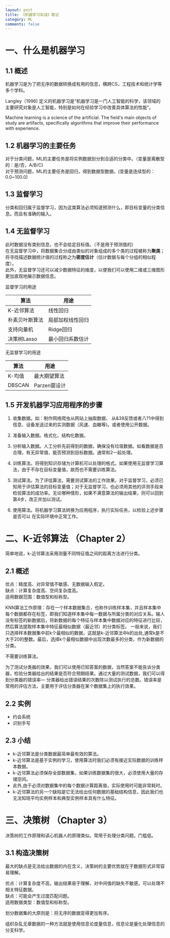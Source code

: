 ```yaml
---
layout: post
title: 《机器学习实战》笔记
category: ML
comments: false
---
```


# 一、什么是机器学习

## 1.1 概述
机器学习是为了把无序的数据转换成有用的信息，横跨CS，工程技术和统计学等多个学科。

Langley（1996) 定义的机器学习是“机器学习是一门人工智能的科学，该领域的主要研究对象是人工智能，特别是如何在经验学习中改善具体算法的性能”。

Machine learning is a science of the artificial. The field's main objects of study are artifacts, specifically algorithms that improve their performance with experience.

## 1.2 机器学习的主要任务
对于分类问题，ML的主要任务是将实例数据划分到合适的分类中。（变量是离散型的：是/否，A/B/C)  
对于预测问题，ML的主要任务是回归，得到数据型数据。(变量是连续型的：0.0~100.0)

## 1.3 监督学习
分类和回归属于监督学习，因为这类算法必须知道预测什么，即目标变量的分类信息。而且有准确的输入。

## 1.4 无监督学习
此时数据没有类别信息，也不会给定目标值。（不是用于预测值的）  
在无监督学习中，将数据集合分成由类似的对象组成的多个类的过程被称为**聚类**；将寻找描述数据统计值的过程称之为**密度估计**（估计数据与每个分组的相似程
度）。  
此外，无监督学习还可以减少数据特征的维度，以便我们可以使用二维或三维图形更加直观地展示数据信息。

监督学习的用途 

算法| 用途
-----|------
K-近邻算法		|线性回归
朴素贝叶斯算法	|局部加权线性回归
支持向量机		|Ridge回归
决策树Lasso		|最小回归系数估计


无监督学习的用途

算法| 用途
-----|------
K-均值			|最大期望算法
DBSCAN			|Parzen窗设计

## 1.5 开发机器学习应用程序的步骤
1. 收集数据。如：制作网络爬虫从网站上抽取数据、
从&38反馈或者八?1中得到信息、设备发送过来的实测数据（风速、血糖等)。或者使用公开数据。

2. 准备输入数据。格式化、结构化数据。

3. 分析输入数据。人工分析先前得到的数据，确保没有垃圾数据。如看数据是否合理，有无异常值，能否预测到目标数据。通常和2一起处理。

4. 训练算法。将得到知识存储为计算机可以处理的格式。如果使用无监督学习算法，由于不存在目标变量值，故而也不需要训练算法。

5. 测试算法。为了评估算法，需要测试算法的工作效果。对于监督学习，必须已知用于评估算法的目标变量值；对于无监督学习，也必须用其他的评测手段来检验算法的成功率。无论哪种情形，如果不满意算法的输出结果，则可以回到第4步，改正并加以测试。

6. 使用算法。将机器学习算法转换为应用程序，执行实际任务，以检验上述步骤是否可以
在实际环境中正常工作。

# 二、K-近邻算法 （Chapter 2）
简单地说，k-近邻算法采用测量不同特征值之间的距离方法进行分类。


## 2.1 概述
优点：精度高、对异常值不敏感、无数据输入假定。  
缺点：计算复杂度高、空间复杂度高。  
适用数据范围：数值型和标称型。

KNN算法工作原理：存在一个样本数据集合，也称作训练样本集，并且样本集中每个数据都存在标签，即我们知道样本集中每一数据与所属分类的对应关系。输人没有标签的新数据后，将新数据的每个特征与样本集中数据对应的特征进行比较，然后算法提取样本集中特征最相似数据（最近邻）的分类标签。
一般来说，我们只选择样本数据集中前k个最相似的数据，这就是k-近邻算法中k的出处,通常k是不大于20的整数。最后，选择k个最相似数据中出现次数最多的分类，作为新数据的分类。

不需要训练算法。

为了测试分类器的效果，我们可以使用已知答案的数据，当然答案不能告诉分类器，检验分类器给出的结果是否符合预期结果。通过大量的测试数据，我们可以得到分类器的错误率— 分类器给出错误结果的次数除以测试执行的总数。错误率是常用的评估方法，主要用于评估分类器在某个数据集上的执行效果。

## 2.2 实例
- 约会系统
- 识别手写

## 2.3 小结
- k-近邻算法是分类数据最简单最有效的算法。
- k-近邻算法是基于实例的学习，使用算法时我们必须有接近实际数据的训练样本数据。
- k-近邻算法必须保存全部数据集，如果训练数据集的很大，必须使用大量的存储空间。
- 此外,由于必须对数据集中的每个数据计算距离值，实际使用时可能非常耗时。
- k-近邻算法的另一个缺陷是它无法给出任何数据的基础结构信息，因此我们也无法知晓平均实例样本和典型实例样本具有什么特征。

# 三、决策树 （Chapter 3）
决策树的工作原理和读心机器人的原理类似。常用于处理分类问题。门槛低。

## 3.1 构造决策树
最大的缺点是无法给出数据的内在含义，决策树的主要优势就在于数据形式非常容易理解。

优点：计算复杂度不高，输出结果易于理解，对中间值的缺失不敏感，可以处理不相关特征数据。  
缺点：可能会产生过度匹配问题。  
适用数据类型：数值型和标称型。

划分数据集的大原则是：将无序的数据变得更加有序。

组织杂乱无章数据的一种方法就是使用信息论度量信息，信息论是量化处理信息的分支科学。